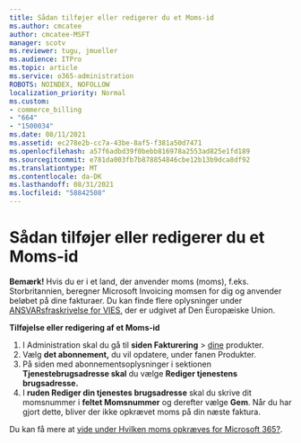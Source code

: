 ```yaml
---
title: Sådan tilføjer eller redigerer du et Moms-id
ms.author: cmcatee
author: cmcatee-MSFT
manager: scotv
ms.reviewer: tugu, jmueller
ms.audience: ITPro
ms.topic: article
ms.service: o365-administration
ROBOTS: NOINDEX, NOFOLLOW
localization_priority: Normal
ms.custom:
- commerce_billing
- "664"
- "1500034"
ms.date: 08/11/2021
ms.assetid: ec278e2b-cc7a-43be-8af5-f381a50d7471
ms.openlocfilehash: a57f6adbd39f0bebb816978a2553ad825e1fd189
ms.sourcegitcommit: e781da003fb7b878854846cbe12b13b9dca8df92
ms.translationtype: MT
ms.contentlocale: da-DK
ms.lasthandoff: 08/31/2021
ms.locfileid: "58842508"
---
```

# <a name="how-to-add-or-edit-a-vatid"></a>Sådan tilføjer eller redigerer du et Moms-id

**Bemærk!** Hvis du er i et land, der anvender moms (moms), f.eks. Storbritannien, beregner Microsoft Invoicing momsen for dig og anvender beløbet på dine fakturaer. Du kan finde flere oplysninger under [ANSVARsfraskrivelse for VIES,](https://go.microsoft.com/fwlink/p/?LinkID=841741) der er udgivet af Den Europæiske Union.

**Tilføjelse eller redigering af et Moms-id**

1. I Administration skal du gå til **siden Fakturering** \> [dine](https://go.microsoft.com/fwlink/p/?linkid=842054) produkter.
2. Vælg **det abonnement,** du vil opdatere, under fanen Produkter.
3. På siden med abonnementsoplysninger i sektionen **Tjenestebrugsadresse skal** du vælge **Rediger tjenestens brugsadresse.**
4. I **ruden Rediger din tjenestes brugsadresse** skal du skrive dit momsnummer i **feltet Momsnummer** og derefter vælge **Gem**. Når du har gjort dette, bliver der ikke opkrævet moms på din næste faktura.

Du kan få mere at [vide under Hvilken moms opkræves for Microsoft 365?](https://docs.microsoft.com/microsoft-365/commerce/billing-and-payments/tax-information#what-tax-will-i-be-charged).